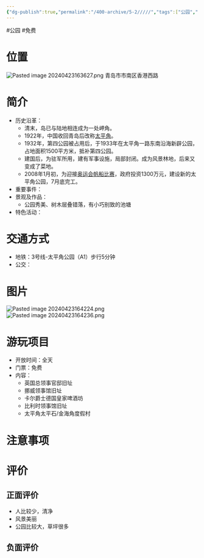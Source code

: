 ```yaml
---
{"dg-publish":true,"permalink":"/400-archive/5-2/////","tags":["公园","免费"]}
---
```


#公园 #免费 
# 位置
![Pasted image 20240423163627.png](/img/user/800-%E5%85%B6%E4%BB%96/801-%E5%9B%BE%E7%89%87/Pasted%20image%2020240423163627.png)
青岛市市南区香港西路
# 简介
- 历史沿革：
	- 清末，岛已与陆地相连成为一处岬角。
	- 1922年，中国收回青岛后改称[太平角](https://baike.baidu.com/item/%E5%A4%AA%E5%B9%B3%E8%A7%92/4952388?fromModule=lemma_inlink)。
	- 1932年，第四公园被占用后，于1933年在太平角一路东南沿海新辟公园，占地面积1500平方米，抵补第四公园。
	- 建国后，为驻军所用，建有军事设施，局部封闭。成为风景林地，后来又变成了菜地。
	- 2008年1月初，为迎接[奥运会帆船比赛](https://baike.baidu.com/item/%E5%A5%A5%E8%BF%90%E4%BC%9A%E5%B8%86%E8%88%B9%E6%AF%94%E8%B5%9B/385304?fromModule=lemma_inlink)，政府投资1300万元，建设新的太平角公园，7月底完工。
- 重要事件：
- 景观及作品：
	- 公园秀美、树木层叠错落，有小巧别致的池塘
- 特色活动：
# 交通方式
- 地铁：3号线-太平角公园（A1）步行5分钟
- 公交：
# 图片
![Pasted image 20240423164224.png](/img/user/800-%E5%85%B6%E4%BB%96/801-%E5%9B%BE%E7%89%87/Pasted%20image%2020240423164224.png)
![Pasted image 20240423164236.png](/img/user/800-%E5%85%B6%E4%BB%96/801-%E5%9B%BE%E7%89%87/Pasted%20image%2020240423164236.png)
# 游玩项目
- 开放时间：全天
- 门票：免费
- 内容：
	- 英国总领事官邸旧址
	- 挪威领事馆旧址
	- 卡尔爵士德国皇家啤酒坊
	- 比利时领事馆旧址
	- 太平角太平石/金海角度假村
# 注意事项
# 评价
## 正面评价
- 人比较少，清净
- 风景美丽
- 公园比较大，草坪很多
## 负面评价